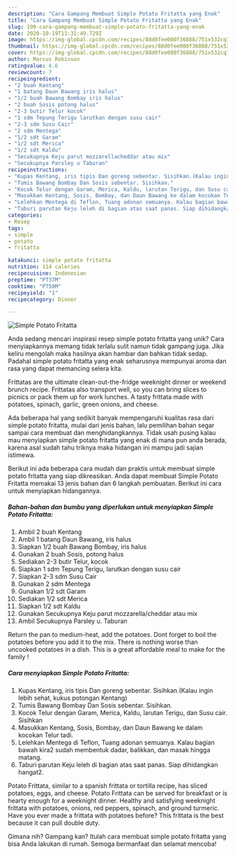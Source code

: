 ```yaml
---
description: "Cara Gampang Membuat Simple Potato Fritatta yang Enak"
title: "Cara Gampang Membuat Simple Potato Fritatta yang Enak"
slug: 199-cara-gampang-membuat-simple-potato-fritatta-yang-enak
date: 2020-10-19T11:31:49.729Z
image: https://img-global.cpcdn.com/recipes/88d0fee000f36888/751x532cq70/simple-potato-fritatta-foto-resep-utama.jpg
thumbnail: https://img-global.cpcdn.com/recipes/88d0fee000f36888/751x532cq70/simple-potato-fritatta-foto-resep-utama.jpg
cover: https://img-global.cpcdn.com/recipes/88d0fee000f36888/751x532cq70/simple-potato-fritatta-foto-resep-utama.jpg
author: Marcus Robinson
ratingvalue: 4.6
reviewcount: 7
recipeingredient:
- "2 buah Kentang"
- "1 batang Daun Bawang iris halus"
- "1/2 buah Bawang Bombay iris halus"
- "2 buah Sosis potong halus"
- "2-3 butir Telur kocok"
- "1 sdm Tepung Terigu larutkan dengan susu cair"
- "2-3 sdm Susu Cair"
- "2 sdm Mentega"
- "1/2 sdt Garam"
- "1/2 sdt Merica"
- "1/2 sdt Kaldu"
- "Secukupnya Keju parut mozzarellacheddar atau mix"
- "Secukupnya Parsley u Taburan"
recipeinstructions:
- "Kupas Kentang, iris tipis Dan goreng sebentar. Sisihkan.(Kalau ingin lebih sehat, kukus potongan Kentang)"
- "Tumis Bawang Bombay Dan Sosis sebentar. Sisihkan."
- "Kocok Telur dengan Garam, Merica, Kaldu, larutan Terigu, dan Susu cair. Sisihkan"
- "Masukkan Kentang, Sosis, Bombay, dan Daun Bawang ke dalam kocokan Telur tadi."
- "Lelehkan Mentega di Teflon, Tuang adonan semuanya. Kalau bagian bawah kira2 sudah membentuk dadar, balikkan, dan masak hingga matang."
- "Taburi parutan Keju leleh di bagian atas saat panas. Siap dihidangkan hangat2."
categories:
- Resep
tags:
- simple
- potato
- fritatta

katakunci: simple potato fritatta 
nutrition: 114 calories
recipecuisine: Indonesian
preptime: "PT37M"
cooktime: "PT50M"
recipeyield: "1"
recipecategory: Dinner

---
```



![Simple Potato Fritatta](https://img-global.cpcdn.com/recipes/88d0fee000f36888/751x532cq70/simple-potato-fritatta-foto-resep-utama.jpg)

Anda sedang mencari inspirasi resep simple potato fritatta yang unik? Cara menyiapkannya memang tidak terlalu sulit namun tidak gampang juga. Jika keliru mengolah maka hasilnya akan hambar dan bahkan tidak sedap. Padahal simple potato fritatta yang enak seharusnya mempunyai aroma dan rasa yang dapat memancing selera kita.

Frittatas are the ultimate clean-out-the-fridge weeknight dinner or weekend brunch recipe. Frittatas also transport well, so you can bring slices to picnics or pack them up for work lunches. A tasty frittata made with potatoes, spinach, garlic, green onions, and cheese.

Ada beberapa hal yang sedikit banyak mempengaruhi kualitas rasa dari simple potato fritatta, mulai dari jenis bahan, lalu pemilihan bahan segar sampai cara membuat dan menghidangkannya. Tidak usah pusing kalau mau menyiapkan simple potato fritatta yang enak di mana pun anda berada, karena asal sudah tahu triknya maka hidangan ini mampu jadi sajian istimewa.


Berikut ini ada beberapa cara mudah dan praktis untuk membuat simple potato fritatta yang siap dikreasikan. Anda dapat membuat Simple Potato Fritatta memakai 13 jenis bahan dan 6 langkah pembuatan. Berikut ini cara untuk menyiapkan hidangannya.

<!--inarticleads1-->

##### Bahan-bahan dan bumbu yang diperlukan untuk menyiapkan Simple Potato Fritatta:

1. Ambil 2 buah Kentang
1. Ambil 1 batang Daun Bawang, iris halus
1. Siapkan 1/2 buah Bawang Bombay, iris halus
1. Gunakan 2 buah Sosis, potong halus
1. Sediakan 2-3 butir Telur, kocok
1. Siapkan 1 sdm Tepung Terigu, larutkan dengan susu cair
1. Siapkan 2-3 sdm Susu Cair
1. Gunakan 2 sdm Mentega
1. Gunakan 1/2 sdt Garam
1. Sediakan 1/2 sdt Merica
1. Siapkan 1/2 sdt Kaldu
1. Gunakan Secukupnya Keju parut mozzarella/cheddar atau mix
1. Ambil Secukupnya Parsley u. Taburan


Return the pan to medium-heat, add the potatoes. Dont forget to boil the potatoes before you add it to the mix. There is nothing worse than uncooked potatoes in a dish. This is a great affordable meal to make for the family ! 

<!--inarticleads2-->

##### Cara menyiapkan Simple Potato Fritatta:

1. Kupas Kentang, iris tipis Dan goreng sebentar. Sisihkan.(Kalau ingin lebih sehat, kukus potongan Kentang)
1. Tumis Bawang Bombay Dan Sosis sebentar. Sisihkan.
1. Kocok Telur dengan Garam, Merica, Kaldu, larutan Terigu, dan Susu cair. Sisihkan
1. Masukkan Kentang, Sosis, Bombay, dan Daun Bawang ke dalam kocokan Telur tadi.
1. Lelehkan Mentega di Teflon, Tuang adonan semuanya. Kalau bagian bawah kira2 sudah membentuk dadar, balikkan, dan masak hingga matang.
1. Taburi parutan Keju leleh di bagian atas saat panas. Siap dihidangkan hangat2.


Potato Frittata, similar to a spanish frittata or tortilla recipe, has sliced potatoes, eggs, and cheese. Potato Frittata can be served for breakfast or is hearty enough for a weeknight dinner. Healthy and satisfying weeknight frittata with potatoes, onions, red peppers, spinach, and ground turmeric. Have you ever made a frittata with potatoes before? This frittata is the best because it can pull double duty. 

Gimana nih? Gampang kan? Itulah cara membuat simple potato fritatta yang bisa Anda lakukan di rumah. Semoga bermanfaat dan selamat mencoba!
